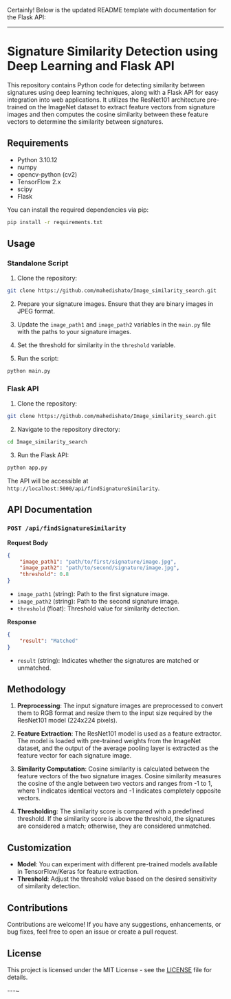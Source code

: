 Certainly! Below is the updated README template with documentation for the Flask API:

---

# Signature Similarity Detection using Deep Learning and Flask API

This repository contains Python code for detecting similarity between signatures using deep learning techniques, along with a Flask API for easy integration into web applications. It utilizes the ResNet101 architecture pre-trained on the ImageNet dataset to extract feature vectors from signature images and then computes the cosine similarity between these feature vectors to determine the similarity between signatures.

## Requirements

- Python 3.10.12
- numpy
- opencv-python (cv2)
- TensorFlow 2.x
- scipy
- Flask

You can install the required dependencies via pip:

```bash
pip install -r requirements.txt
```

## Usage

### Standalone Script

1. Clone the repository:

```bash
git clone https://github.com/mahedishato/Image_similarity_search.git
```

2. Prepare your signature images. Ensure that they are binary images in JPEG format.

3. Update the `image_path1` and `image_path2` variables in the `main.py` file with the paths to your signature images.

4. Set the threshold for similarity in the `threshold` variable.

5. Run the script:

```bash
python main.py
```

### Flask API

1. Clone the repository:

```bash
git clone https://github.com/mahedishato/Image_similarity_search.git
```

2. Navigate to the repository directory:

```bash
cd Image_similarity_search
```

3. Run the Flask API:

```bash
python app.py
```

The API will be accessible at `http://localhost:5000/api/findSignatureSimilarity`.

## API Documentation

### `POST /api/findSignatureSimilarity`

**Request Body**

```json
{
    "image_path1": "path/to/first/signature/image.jpg",
    "image_path2": "path/to/second/signature/image.jpg",
    "threshold": 0.8
}
```

- `image_path1` (string): Path to the first signature image.
- `image_path2` (string): Path to the second signature image.
- `threshold` (float): Threshold value for similarity detection.

**Response**

```json
{
    "result": "Matched"
}
```

- `result` (string): Indicates whether the signatures are matched or unmatched.

## Methodology

1. **Preprocessing**: The input signature images are preprocessed to convert them to RGB format and resize them to the input size required by the ResNet101 model (224x224 pixels).

2. **Feature Extraction**: The ResNet101 model is used as a feature extractor. The model is loaded with pre-trained weights from the ImageNet dataset, and the output of the average pooling layer is extracted as the feature vector for each signature image.

3. **Similarity Computation**: Cosine similarity is calculated between the feature vectors of the two signature images. Cosine similarity measures the cosine of the angle between two vectors and ranges from -1 to 1, where 1 indicates identical vectors and -1 indicates completely opposite vectors.

4. **Thresholding**: The similarity score is compared with a predefined threshold. If the similarity score is above the threshold, the signatures are considered a match; otherwise, they are considered unmatched.

## Customization

- **Model**: You can experiment with different pre-trained models available in TensorFlow/Keras for feature extraction.
- **Threshold**: Adjust the threshold value based on the desired sensitivity of similarity detection.

## Contributions

Contributions are welcome! If you have any suggestions, enhancements, or bug fixes, feel free to open an issue or create a pull request.

## License

This project is licensed under the MIT License - see the [LICENSE](LICENSE) file for details.

---~